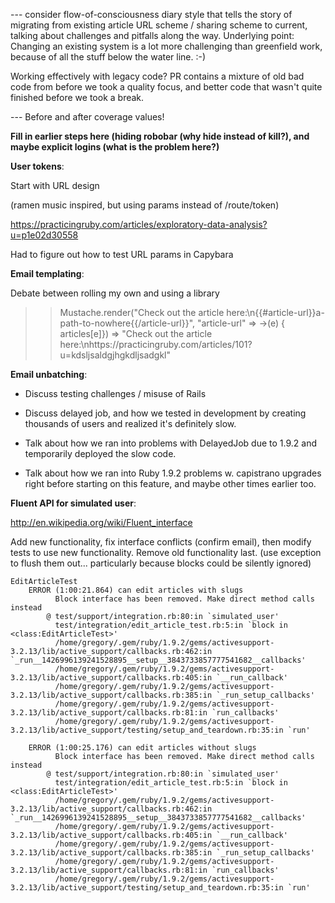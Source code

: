 --- consider flow-of-consciousness diary style that tells the story of migrating
from existing article URL scheme / sharing scheme to current, talking about
challenges and pitfalls along the way. Underlying point: Changing an existing
system is a lot more challenging than greenfield work, because of all the
stuff below the water line. :-)

Working effectively with legacy code? PR contains a mixture of old bad code from
before we took a quality focus, and better code that wasn't quite finished
before we took a break. 

--- Before and after coverage values!

**Fill in earlier steps here (hiding robobar (why hide instead of kill?), and
maybe explicit logins (what is the problem here?)**

**User tokens**:

Start with URL design

(ramen music inspired, but using params instead of /route/token)

https://practicingruby.com/articles/exploratory-data-analysis?u=p1e02d30558

Had to figure out how to test URL params in Capybara

**Email templating**:

Debate between rolling my own and using a library

>> Mustache.render("Check out the article here:\n{{#article-url}}a-path-to-nowhere{{/article-url}}", "article-url" => ->(e) { articles[e]})
=> "Check out the article here:\nhttps://practicingruby.com/articles/101?u=kdsljsaldgjhgkdljsadgkl"

**Email unbatching**:

- Discuss testing challenges / misuse of Rails

- Discuss delayed job, and how we tested in development by creating thousands of
  users and realized it's definitely slow.

- Talk about how we ran into problems with DelayedJob due to 1.9.2 and
  temporarily deployed the slow code.

- Talk about how we ran into Ruby 1.9.2 problems w. capistrano upgrades right
before starting on this feature, and maybe other times earlier too.

**Fluent API for simulated user**:

http://en.wikipedia.org/wiki/Fluent_interface

Add new functionality, fix interface conflicts (confirm email),
then modify tests to use new functionality. 
Remove old functionality last. (use exception to flush them out... particularly
because blocks could be silently ignored)

```
EditArticleTest
    ERROR (1:00:21.864) can edit articles with slugs
          Block interface has been removed. Make direct method calls instead
        @ test/support/integration.rb:80:in `simulated_user'
          test/integration/edit_article_test.rb:5:in `block in <class:EditArticleTest>'
          /home/gregory/.gem/ruby/1.9.2/gems/activesupport-3.2.13/lib/active_support/callbacks.rb:462:in `_run__1426996139241528895__setup__3843733857777541682__callbacks'
          /home/gregory/.gem/ruby/1.9.2/gems/activesupport-3.2.13/lib/active_support/callbacks.rb:405:in `__run_callback'
          /home/gregory/.gem/ruby/1.9.2/gems/activesupport-3.2.13/lib/active_support/callbacks.rb:385:in `_run_setup_callbacks'
          /home/gregory/.gem/ruby/1.9.2/gems/activesupport-3.2.13/lib/active_support/callbacks.rb:81:in `run_callbacks'
          /home/gregory/.gem/ruby/1.9.2/gems/activesupport-3.2.13/lib/active_support/testing/setup_and_teardown.rb:35:in `run'

    ERROR (1:00:25.176) can edit articles without slugs
          Block interface has been removed. Make direct method calls instead
        @ test/support/integration.rb:80:in `simulated_user'
          test/integration/edit_article_test.rb:5:in `block in <class:EditArticleTest>'
          /home/gregory/.gem/ruby/1.9.2/gems/activesupport-3.2.13/lib/active_support/callbacks.rb:462:in `_run__1426996139241528895__setup__3843733857777541682__callbacks'
          /home/gregory/.gem/ruby/1.9.2/gems/activesupport-3.2.13/lib/active_support/callbacks.rb:405:in `__run_callback'
          /home/gregory/.gem/ruby/1.9.2/gems/activesupport-3.2.13/lib/active_support/callbacks.rb:385:in `_run_setup_callbacks'
          /home/gregory/.gem/ruby/1.9.2/gems/activesupport-3.2.13/lib/active_support/callbacks.rb:81:in `run_callbacks'
          /home/gregory/.gem/ruby/1.9.2/gems/activesupport-3.2.13/lib/active_support/testing/setup_and_teardown.rb:35:in `run'
```


